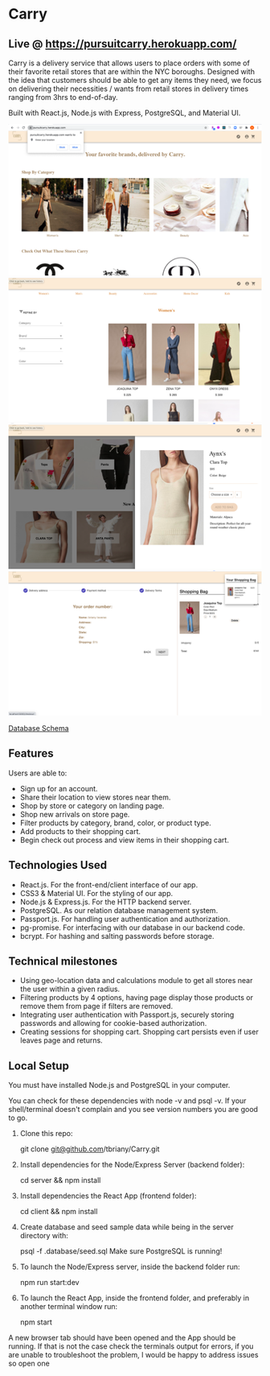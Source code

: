 # Carry

## Live @ https://pursuitcarry.herokuapp.com/

Carry is a delivery service that allows users to place orders with some of their favorite retail stores that are within the NYC boroughs. Designed with the idea that customers should be able to get any items they need, we focus on delivering their necessities / wants from retail stores in delivery times ranging from 3hrs to end-of-day.

Built with React.js, Node.js with Express, PostgreSQL, and Material UI.

![langingpage](./public/images/landingpage.png)
![productpage](./public/images/productpage.png)
![itempopup](./public/images/itempopup.png)
![checkout](./public/images/checkout.png)

[Database Schema](./public/images/wireframes.md)

## Features

Users are able to:

* Sign up for an account.
* Share their location to view stores near them.
* Shop by store or category on landing page.
* Shop new arrivals on store page.
* Filter products by category, brand, color, or product type.
* Add products to their shopping cart. 
* Begin check out process and view items in their shopping cart.


## Technologies Used

* React.js. For the front-end/client interface of our app.
* CSS3 & Material UI. For the styling of our app.
* Node.js & Express.js. For the HTTP backend server.
* PostgreSQL. As our relation database management system.
* Passport.js. For handling user authentication and authorization.
* pg-promise. For interfacing with our database in our backend code.
* bcrypt. For hashing and salting passwords before storage.


## Technical milestones 

* Using geo-location data and calculations module to get all stores near the user within a given radius.
* Filtering products by 4 options, having page display those products or remove them from page if filters are removed.
* Integrating user authentication with Passport.js, securely storing passwords and allowing for cookie-based authorization.
* Creating sessions for shopping cart. Shopping cart persists even if user leaves page and returns.


##  Local Setup

You must have installed Node.js and PostgreSQL in your computer.

You can check for these dependencies with node -v and psql -v. If your shell/terminal doesn't complain and you see version numbers you are good to go.

1. Clone this repo: 
  
   git clone git@github.com/tbriany/Carry.git 

2. Install dependencies for the Node/Express Server (backend folder):

   cd server && npm install

3. Install dependencies the React App (frontend folder):

   cd client && npm install

4. Create database and seed sample data while being in the server directory with:
 
   psql -f .database/seed.sql
   Make sure PostgreSQL is running!

5. To launch the Node/Express server, inside the backend folder run:
 
   npm run start:dev
 
6. To launch the React App, inside the frontend folder, and preferably in another terminal window run:
 
   npm start
 
A new browser tab should have been opened and the App should be running. If that is not the case check the terminals output for errors, if you are unable to troubleshoot the problem, I would be happy to address issues so open one
